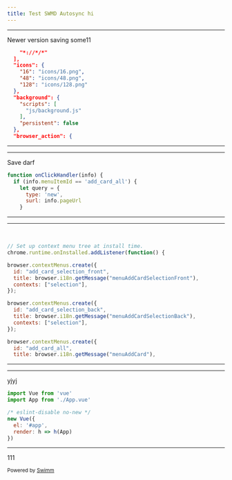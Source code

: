 ```yaml
---
title: Test SWMD Autosync hi
---
```

<SwmSnippet path="/src/manifest.json" line="10">

---

Newer version saving some11

```json
    "*://*/*"
  ],
  "icons": {
    "16": "icons/16.png",
    "48": "icons/48.png",
    "128": "icons/128.png"
  },
  "background": {
    "scripts": [
      "js/background.js"
    ],
    "persistent": false
  },
  "browser_action": {
```

---

</SwmSnippet>

<SwmSnippet path="/src/background.js" line="8">

---

Save darf

```javascript
function onClickHandler(info) {
  if (info.menuItemId == 'add_card_all') {
    let query = {
      type: 'new',
      surl: info.pageUrl
    }
```

---

</SwmSnippet>

<SwmSnippet path="/src/background.js" line="39">

---

&nbsp;

```javascript
// Set up context menu tree at install time.
chrome.runtime.onInstalled.addListener(function() {

browser.contextMenus.create({
  id: "add_card_selection_front",
  title: browser.i18n.getMessage("menuAddCardSelectionFront"),
  contexts: ["selection"],
});

browser.contextMenus.create({
  id: "add_card_selection_back",
  title: browser.i18n.getMessage("menuAddCardSelectionBack"),
  contexts: ["selection"],
});

browser.contextMenus.create({
  id: "add_card_all",
  title: browser.i18n.getMessage("menuAddCard"),
```

---

</SwmSnippet>

<SwmSnippet path="/src/popup/main.js" line="1">

---

yjyj

```javascript
import Vue from 'vue'
import App from './App.vue'

/* eslint-disable no-new */
new Vue({
  el: '#app',
  render: h => h(App)
})

```

---

</SwmSnippet>

111

<SwmMeta version="3.0.0" repo-id="Z2l0aHViJTNBJTNBc3ItZXh0ZW5zaW9uJTNBJTNBZG91ZWs=" repo-name="sr-extension"><sup>Powered by [Swimm](http://localhost:5000/)</sup></SwmMeta>
